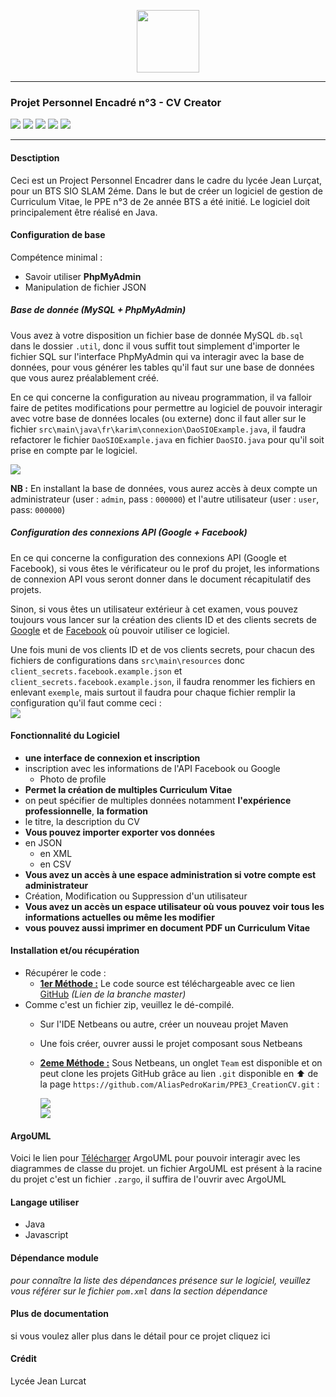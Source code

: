 
  
<p align="center">  
<img src="https://image.flaticon.com/icons/svg/942/942782.svg" width="100"></img>  
</p>  

---
  
### Projet Personnel Encadré n°3 - CV Creator  
<p>  
<img src="https://raster.shields.io/badge/version-0.2-brightgreen"></img> 
<img src="https://img.shields.io/github/stars/AliasPedroKarim/PPE3_CreationCV"></img> 
<img src="https://img.shields.io/github/repo-size/AliasPedroKarim/PPE3_CreationCV"></img> 
<img src="https://img.shields.io/github/issues/AliasPedroKarim/PPE3_CreationCV"></img> 
<img src="http://hits.dwyl.io/AliasPedroKarim/AliasPedroKarim/PPE3_CreationCV.svg"></img> 
</p>

---
  
#### Desctiption  
  
Ceci est un Project Personnel Encadrer dans le cadre du lycée Jean Lurçat, pour un BTS SIO SLAM 2éme. Dans le but de créer un logiciel de gestion de Curriculum Vitae, le PPE n°3 de 2e année BTS a été initié. Le logiciel doit principalement être réalisé en Java.  
  
#### Configuration de base  
Compétence minimal :  
- Savoir utiliser **PhpMyAdmin**  
- Manipulation de fichier JSON  
  
##### Base de donnée (MySQL + PhpMyAdmin)  
Vous avez à votre disposition un fichier base de donnée MySQL `db.sql` dans le dossier `.util`, donc il vous suffit tout simplement d'importer le fichier SQL sur l'interface PhpMyAdmin qui va interagir avec la base de données, pour vous générer les tables qu'il faut sur une base de données que vous aurez préalablement créé.  
  
En ce qui concerne la configuration au niveau programmation, il va falloir faire de petites modifications pour permettre au logiciel de pouvoir interagir avec votre base de données locales  (ou externe) donc il faut aller sur le fichier `src\main\java\fr\karim\connexion\DaoSIOExample.java`, il faudra refactorer le fichier `DaoSIOExample.java` en fichier `DaoSIO.java` pour qu'il soit prise en compte par le logiciel.    
  
![](https://i.imgur.com/owrb6ec.png)  
  
**NB :** En installant la base de données, vous aurez accès à deux compte un administrateur (user : `admin`, pass : `000000`) et l'autre utilisateur (user : `user`, pass: `000000`)  
  
##### Configuration des connexions API (Google + Facebook)  
  
En ce qui concerne la configuration des connexions API (Google et Facebook), si vous êtes le vérificateur ou le prof du projet, les informations de connexion API vous seront donner dans le document récapitulatif des projets.  
  
Sinon, si vous êtes un utilisateur extérieur à cet examen, vous pouvez toujours vous lancer sur la création des clients ID et des clients secrets de [Google](https://developers.google.com/) et de [Facebook](https://developers.facebook.com/) où pouvoir utiliser ce logiciel.  
  
Une fois muni de vos clients ID et de vos clients secrets, pour chacun des fichiers de configurations dans `src\main\resources` donc `client_secrets.facebook.example.json` et `client_secrets.facebook.example.json`, il faudra renommer les fichiers en enlevant `exemple`, mais surtout il faudra pour chaque fichier remplir la configuration qu'il faut comme ceci :      
![](https://i.imgur.com/FxMQDlj.png)  
  
  
#### Fonctionnalité du Logiciel  
  
- **une interface de connexion et inscription**  
 - inscription avec les informations de l'API Facebook ou Google  
   - Photo de profile  
- **Permet la création de multiples Curriculum Vitae**  
 - on peut spécifier de multiples données notamment **l'expérience professionnelle**,  **la formation**  
 - le titre, la description du CV  
- **Vous pouvez importer exporter vos données**   
- en JSON  
   - en XML  
   - en CSV  
- **Vous avez un accès à une espace administration si votre compte est administrateur**  
 - Création, Modification ou Suppression d'un utilisateur  
- **Vous avez un accès un espace utilisateur où vous pouvez voir tous les informations actuelles ou même les modifier**  
- **vous pouvez aussi imprimer en document PDF un Curriculum Vitae**  
  
#### Installation et/ou récupération  
  
+ Récupérer le code :   
   + <u>__1er Méthode :__</u> Le code source est téléchargeable avec ce lien [GitHub](https://github.com/AliasPedroKarim/PPE3_CreationCV/archive/master.zip) _(Lien de la branche master)_  
 + Comme c'est un fichier zip, veuillez le dé-compilé.  
      + Sur l'IDE Netbeans ou autre, créer un nouveau projet Maven  
      + Une fois créer, ouvrer aussi le projet composant sous Netbeans  
     
   + <u>__2eme Méthode :__</u> Sous Netbeans, un onglet `Team` est disponible et on peut clone les projets GitHub grâce au lien `.git` disponible en ⬆ de la page `https://github.com/AliasPedroKarim/PPE3_CreationCV.git` :    
     
     ![](https://i.imgur.com/aoDpRMu.png)  
          ![](https://i.imgur.com/wiwWBJ8.png)  
  
#### ArgoUML  
Voici le lien pour [Télécharger](http://argouml-downloads.tigris.org/nonav/argouml-0.34/ArgoUML-0.34-setup.exe) ArgoUML pour pouvoir interagir avec les diagrammes de classe du projet. un fichier ArgoUML est présent à la racine du projet c'est un fichier `.zargo`, il suffira de l'ouvrir avec ArgoUML  
  
#### Langage utiliser  
- Java  
- Javascript  
  
#### Dépendance module  
_pour connaître la liste des dépendances présence sur le logiciel, veuillez vous référer sur le fichier `pom.xml` dans la section dépendance_  

#### Plus de documentation
si vous voulez aller plus dans le détail pour ce projet cliquez ici 

#### Crédit  
Lycée Jean Lurcat